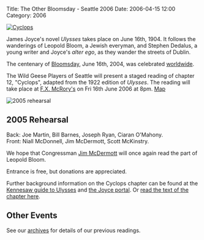Title: The Other Bloomsday - Seattle 2006
Date: 2006-04-15 12:00
Category: 2006

[![Cyclops]({filename}/images/giant-2.jpg)]({filename}/images/giant-2.jpg "Download Cyclops Poster (3.6MB)")

James Joyce's novel *Ulysses* takes place on June 16th, 1904.
It follows the wanderings of Leopold Bloom, a Jewish everyman,
and Stephen Dedalus, a young writer and Joyce's *alter ego*,
as they wander the streets of Dublin.

The centenary of [Bloomsday](http://en.wikipedia.org/wiki/Bloomsday),
June 16th, 2004, was celebrated
[worldwide](http://www.rejoycedublin2004.com "ReJoyce Dublin 2004").

The Wild Geese Players of Seattle will present a staged reading of
chapter 12, "Cyclops", adapted from the 1922 edition of *Ulysses*.
The reading will take place at
[F.X. McRory's](http://www.fxmcrorys.com/fx.html) on Fri 16th June 2006 at 8pm.
[Map](http://maps.google.com/maps?q=419+Occidental+Ave+S,+Seattle,+WA+98104)

![2005 rehearsal]({filename}/images/2005-rehearsal.jpg "[2005 rehearsal]")

## 2005 Rehearsal

Back: Joe Martin, Bill Barnes, Joseph Ryan, Ciaran O'Mahony. <br/>
Front: Niall McDonnell, Jim McDermott, Scott McKinstry.

We hope that Congressman [Jim McDermott]({filename}/pages/about.md#Jim-McDermott)
will once again read the part of Leopold Bloom.

Entrance is free, but donations are appreciated.

Further background information on the Cyclops chapter can be found at
the [Kennesaw guide to Ulysses](http://ksumail.kennesaw.edu/~mglosup/ulysses/cyclops.htm)
and [the Joyce portal](http://www.robotwisdom.com/jaj/ulysses/notes12.html).
Or [read the text of the chapter here](http://www.readprint.com/chapter-6373/James-Joyce).

## Other Events

See our [archives]({filename}/archives.md) for details of our previous readings.
